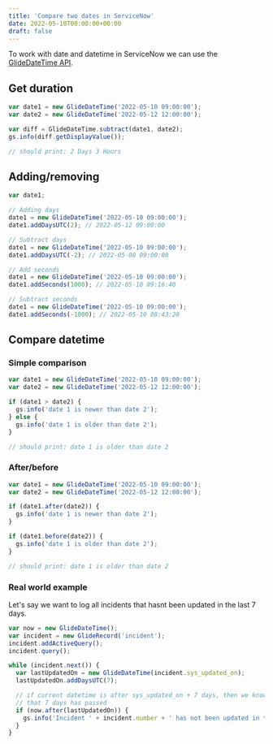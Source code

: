 ```yaml
---
title: 'Compare two dates in ServiceNow'
date: 2022-05-10T00:00:00+00:00
draft: false
---
```


To work with date and datetime in ServiceNow we can use the [GlideDateTime API](https://developer.servicenow.com/dev.do#!/reference/api/sandiego/server/no-namespace/c_APIRef).

<!--more-->

## Get duration

```javascript
var date1 = new GlideDateTime('2022-05-10 09:00:00');
var date2 = new GlideDateTime('2022-05-12 12:00:00');

var diff = GlideDateTime.subtract(date1, date2);
gs.info(diff.getDisplayValue());

// should print: 2 Days 3 Hours
```

## Adding/removing

```javascript
var date1;

// Adding days
date1 = new GlideDateTime('2022-05-10 09:00:00');
date1.addDaysUTC(2); // 2022-05-12 09:00:00

// Subtract days
date1 = new GlideDateTime('2022-05-10 09:00:00');
date1.addDaysUTC(-2); // 2022-05-08 09:00:00

// Add seconds
date1 = new GlideDateTime('2022-05-10 09:00:00');
date1.addSeconds(1000); // 2022-05-10 09:16:40

// Subtract seconds
date1 = new GlideDateTime('2022-05-10 09:00:00');
date1.addSeconds(-1000); // 2022-05-10 08:43:20
```

## Compare datetime

### Simple comparison

```javascript
var date1 = new GlideDateTime('2022-05-10 09:00:00');
var date2 = new GlideDateTime('2022-05-12 12:00:00');

if (date1 > date2) {
  gs.info('date 1 is newer than date 2');
} else {
  gs.info('date 1 is older than date 2');
}

// should print: date 1 is older than date 2
```

### After/before

```javascript
var date1 = new GlideDateTime('2022-05-10 09:00:00');
var date2 = new GlideDateTime('2022-05-12 12:00:00');

if (date1.after(date2)) {
  gs.info('date 1 is newer than date 2');
}

if (date1.before(date2)) {
  gs.info('date 1 is older than date 2');
}

// should print: date 1 is older than date 2
```

### Real world example

Let's say we want to log all incidents that hasnt been updated in the last 7 days.

```javascript
var now = new GlideDateTime();
var incident = new GlideRecord('incident');
incident.addActiveQuery();
incident.query();

while (incident.next()) {
  var lastUpdatedOn = new GlideDateTime(incident.sys_updated_on);
  lastUpdatedOn.addDaysUTC(7);

  // if current datetime is after sys_updated_on + 7 days, then we know
  // that 7 days has passed
  if (now.after(lastUpdatedOn)) {
    gs.info('Incident ' + incident.number + ' has not been updated in the last 7 days');
  }
}
```
